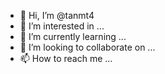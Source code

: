 - 👋 Hi, I’m @tanmt4
- 👀 I’m interested in ...
- 🌱 I’m currently learning ...
- 💞️ I’m looking to collaborate on ...
- 📫 How to reach me ...

<!---
tanmt4/tanmt4 is a ✨ special ✨ repository because its `README.md` (this file) appears on your GitHub profile.
You can click the Preview link to take a look at your changes.

Can doc thong tin nay truoc khi su dung
--->
